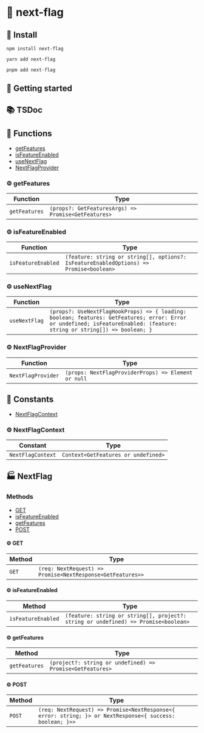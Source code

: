 # 🏁 next-flag

## 📡 Install

```console
npm install next-flag

yarn add next-flag

pnpm add next-flag
```

## 🚀 Getting started

## 📚 TSDoc

<!-- TSDOC_START -->

## :toolbox: Functions

- [getFeatures](#gear-getfeatures)
- [isFeatureEnabled](#gear-isfeatureenabled)
- [useNextFlag](#gear-usenextflag)
- [NextFlagProvider](#gear-nextflagprovider)

### :gear: getFeatures

| Function      | Type                                                |
| ------------- | --------------------------------------------------- |
| `getFeatures` | `(props?: GetFeaturesArgs) => Promise<GetFeatures>` |

### :gear: isFeatureEnabled

| Function           | Type                                                                                   |
| ------------------ | -------------------------------------------------------------------------------------- |
| `isFeatureEnabled` | `(feature: string or string[], options?: IsFeatureEnabledOptions) => Promise<boolean>` |

### :gear: useNextFlag

| Function      | Type                                                                                                                                                                    |
| ------------- | ----------------------------------------------------------------------------------------------------------------------------------------------------------------------- |
| `useNextFlag` | `(props?: UseNextFlagHookProps) => { loading: boolean; features: GetFeatures; error: Error or undefined; isFeatureEnabled: (feature: string or string[]) => boolean; }` |

### :gear: NextFlagProvider

| Function           | Type                                                |
| ------------------ | --------------------------------------------------- |
| `NextFlagProvider` | `(props: NextFlagProviderProps) => Element or null` |

## :wrench: Constants

- [NextFlagContext](#gear-nextflagcontext)

### :gear: NextFlagContext

| Constant          | Type                                |
| ----------------- | ----------------------------------- |
| `NextFlagContext` | `Context<GetFeatures or undefined>` |

## :factory: NextFlag

### Methods

- [GET](#gear-get)
- [isFeatureEnabled](#gear-isfeatureenabled)
- [getFeatures](#gear-getfeatures)
- [POST](#gear-post)

#### :gear: GET

| Method | Type                                                       |
| ------ | ---------------------------------------------------------- |
| `GET`  | `(req: NextRequest) => Promise<NextResponse<GetFeatures>>` |

#### :gear: isFeatureEnabled

| Method             | Type                                                                               |
| ------------------ | ---------------------------------------------------------------------------------- |
| `isFeatureEnabled` | `(feature: string or string[], project?: string or undefined) => Promise<boolean>` |

#### :gear: getFeatures

| Method        | Type                                                      |
| ------------- | --------------------------------------------------------- |
| `getFeatures` | `(project?: string or undefined) => Promise<GetFeatures>` |

#### :gear: POST

| Method | Type                                                                                                     |
| ------ | -------------------------------------------------------------------------------------------------------- |
| `POST` | `(req: NextRequest) => Promise<NextResponse<{ error: string; }> or NextResponse<{ success: boolean; }>>` |

<!-- TSDOC_END -->
